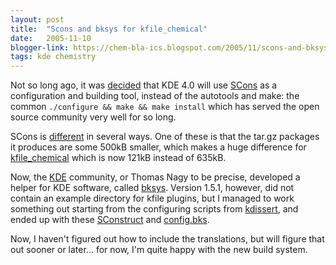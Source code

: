 ```yaml
---
layout: post
title:  "Scons and bksys for kfile_chemical"
date:   2005-11-10
blogger-link: https://chem-bla-ics.blogspot.com/2005/11/scons-and-bksys-for-kfilechemical.html
tags: kde chemistry
---
```


Not so long ago, it was [decided](http://conference2005.kde.org/slides/software-construction-tools-talk--thomas-nagy.pdf) that KDE 4.0
will use [SCons](http://www.scons.org/) as a configuration and building tool, instead of the autotools and make: the common
`./configure && make && make install` which has served the open source community very well for so long.

SCons is [different](http://dot.kde.org/1126452494/) in several ways. One of these is that the tar.gz packages it produces are some
500kB smaller, which makes a huge difference for [kfile_chemical](http://kde-apps.org/content/show.php?content=28995) which is
now 121kB instead of 635kB.

Now, the [KDE](http://www.kde.org/) community, or Thomas Nagy to be precise, developed a helper for KDE software, called
[bksys](http://www.kde-apps.org/content/show.php?content=19243). Version 1.5.1, however, did not contain an example directory for kfile
plugins, but I managed to work something out starting from the configuring scripts from [kdissert](http://kde-apps.org/content/show.php?content=12725),
and ended up with these [SConstruct](http://websvn.kde.org/trunk/playground/utils/kfile_chemical/SConstruct?rev=479410&view=log) and
[config.bks](http://websvn.kde.org/trunk/playground/utils/kfile_chemical/config.bks?rev=479414&view=log).

Now, I haven't figured out how to include the translations, but will figure that out sooner or later... for now, I'm quite happy with the new build system.
